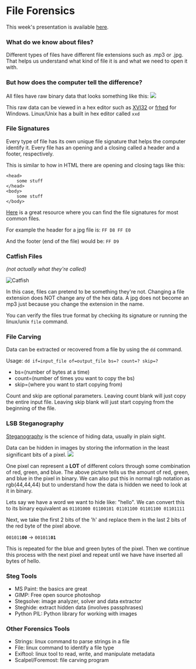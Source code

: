 # File Forensics

This week's presentation is available [here](https://goo.gl/rwUSWy).

### What do we know about files?

Different types of files have different file extensions such as .mp3 or .jpg.
That helps us understand what kind of file it is and what we need to open it with.

### But how does the computer tell the difference?
All files have raw binary data that looks something like this:
![](http://tierradatarecovery.co.uk/wp-content/uploads/2013/05/pic1.jpg)

This raw data can be viewed in a hex editor such as [XVI32](http://www.chmaas.handshake.de/delphi/freeware/xvi32/xvi32.htm) or [frhed](http://frhed.sourceforge.net/en/) for Windows. Linux/Unix has a built in hex editor called ```xxd```

  
### File Signatures

Every type of file has its own unique file signature that helps the computer identify it. Every file has an opening and a closing called a header and a footer, respectively.

This is similar to how in HTML there are opening and closing tags like this:

<html>

    <head>
        some stuff
    </head>
    <body>
        some stuff
    </body>

</html>

[Here](http://www.garykessler.net/library/file_sigs.html) is a great resource where you can find the file signatures for most common files.

For example the header for a jpg file is: ```FF D8 FF E0```

And the footer (end of the file) would be: ```FF D9```


### Catfish Files
*(not actually what they're called)*


![Catfish](http://mtvasia-com.mtvnimages.com/mtvasia-shows/catfish-meaning.jpg)

In this case, files can pretend to be something they're not. Changing a file extension does NOT change any of the hex data. A jpg does not become an mp3 just because you change the extension in the name.

You can verify the files true format by checking its signature or running the linux/unix `file` command.

### File Carving

Data can be extracted or recovered from a file by using the ```dd``` command.

Usage: `dd if=input_file of=output_file bs=? count=? skip=?`

- bs=(number of bytes at a time) 
- count=(number of times you want to copy the bs) 
- skip=(where you want to start copying from)

Count and skip are optional parameters. Leaving count blank will just copy the entire input file. Leaving skip blank will just start copying from the beginning of the file.

### LSB Steganography

[Steganography](http://www.garykessler.net/library/steganography.html) is the science of hiding data, usually in plain sight.
  
Data can be hidden in images by storing the information in the least significant bits of a pixel.
![](https://www.ethicalhacker.net/i/features/books/terrornet/terror4.jpg)

One pixel can represent a **LOT** of different colors through some combination of red, green, and blue. The above picture tells us the amount of red, green, and blue in the pixel in binary. We can also put this in normal rgb notation as rgb(44,44,44) but to understand how the data is hidden we need to look at it in binary.

Lets say we have a word we want to hide like: "hello".
We can convert this to its binary equivalent as
```01101000 01100101 01101100 01101100 01101111```

Next, we take the first 2 bits of the 'h' and replace them in the last 2 bits of the red byte of the pixel above.

<code>001011<b>00</b></code> -> <code>001011<b>01</b></code>

This is repeated for the blue and green bytes of the pixel. Then we continue this process with the next pixel and repeat until we have have inserted all bytes of hello.

### Steg Tools

  - MS Paint: the basics are great
  - GIMP: Free open source photoshop
  - Stegsolve: image analyzer, solver and data extractor
  - Steghide: extract hidden data (involves passphrases)
  - Python PIL: Python library for working with images
  
### Other Forensics Tools

  - Strings: linux command to parse strings in a file
  - File: linux command to identify a file type
  - Exiftool: linux tool to read, write, and manipulate metadata
  - Scalpel/Foremost: file carving program


  
